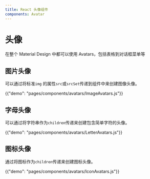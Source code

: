 ```yaml
---
title: React 头像组件
components: Avatar
---
```


# 头像

<p class="description">在整个 Material Design 中都可以使用 Avatars，包括表格到对话框菜单等</p>

## 图片头像

可以通过将标准` img ` 的属性` src `或` srcSet `传递到组件中来创建图像头像。

{{"demo": "pages/components/avatars/ImageAvatars.js"}}

## 字母头像

可以通过将字符串作为` children `传递来创建包含简单字符的头像。

{{"demo": "pages/components/avatars/LetterAvatars.js"}}

## 图标头像

通过将图标作为` children `传递来创建图标头像。

{{"demo": "pages/components/avatars/IconAvatars.js"}}